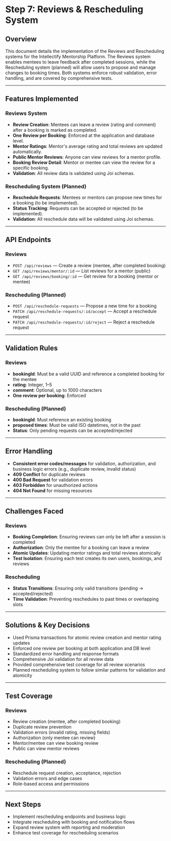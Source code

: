 # Step 7: Reviews & Rescheduling System

## Overview

This document details the implementation of the Reviews and Rescheduling systems for the Intellectify Mentorship Platform. The Reviews system enables mentees to leave feedback after completed sessions, while the Rescheduling system (planned) will allow users to propose and manage changes to booking times. Both systems enforce robust validation, error handling, and are covered by comprehensive tests.

---

## Features Implemented

### Reviews System
- **Review Creation**: Mentees can leave a review (rating and comment) after a booking is marked as completed.
- **One Review per Booking**: Enforced at the application and database level.
- **Mentor Ratings**: Mentor's average rating and total reviews are updated automatically.
- **Public Mentor Reviews**: Anyone can view reviews for a mentor profile.
- **Booking Review Detail**: Mentor or mentee can view the review for a specific booking.
- **Validation**: All review data is validated using Joi schemas.

### Rescheduling System (Planned)
- **Reschedule Requests**: Mentees or mentors can propose new times for a booking (to be implemented).
- **Status Tracking**: Requests can be accepted or rejected (to be implemented).
- **Validation**: All reschedule data will be validated using Joi schemas.

---

## API Endpoints

### Reviews
- `POST /api/reviews` — Create a review (mentee, after completed booking)
- `GET /api/reviews/mentor/:id` — List reviews for a mentor (public)
- `GET /api/reviews/booking/:id` — Get review for a booking (mentor or mentee)

### Rescheduling (Planned)
- `POST /api/reschedule-requests` — Propose a new time for a booking
- `PATCH /api/reschedule-requests/:id/accept` — Accept a reschedule request
- `PATCH /api/reschedule-requests/:id/reject` — Reject a reschedule request

---

## Validation Rules

### Reviews
- **bookingId**: Must be a valid UUID and reference a completed booking for the mentee
- **rating**: Integer, 1–5
- **comment**: Optional, up to 1000 characters
- **One review per booking**: Enforced

### Rescheduling (Planned)
- **bookingId**: Must reference an existing booking
- **proposed times**: Must be valid ISO datetimes, not in the past
- **Status**: Only pending requests can be accepted/rejected

---

## Error Handling
- **Consistent error codes/messages** for validation, authorization, and business logic errors (e.g., duplicate review, invalid status)
- **409 Conflict** for duplicate reviews
- **400 Bad Request** for validation errors
- **403 Forbidden** for unauthorized actions
- **404 Not Found** for missing resources

---

## Challenges Faced

### Reviews
- **Booking Completion**: Ensuring reviews can only be left after a session is completed
- **Authorization**: Only the mentee for a booking can leave a review
- **Atomic Updates**: Updating mentor ratings and total reviews atomically
- **Test Isolation**: Ensuring each test creates its own users, bookings, and reviews

### Rescheduling
- **Status Transitions**: Ensuring only valid transitions (pending → accepted/rejected)
- **Time Validation**: Preventing reschedules to past times or overlapping slots

---

## Solutions & Key Decisions
- Used Prisma transactions for atomic review creation and mentor rating updates
- Enforced one review per booking at both application and DB level
- Standardized error handling and response formats
- Comprehensive Joi validation for all review data
- Provided comprehensive test coverage for all review scenarios
- Planned rescheduling system to follow similar patterns for validation and atomicity

---

## Test Coverage

### Reviews
- Review creation (mentee, after completed booking)
- Duplicate review prevention
- Validation errors (invalid rating, missing fields)
- Authorization (only mentee can review)
- Mentor/mentee can view booking review
- Public can view mentor reviews

### Rescheduling (Planned)
- Reschedule request creation, acceptance, rejection
- Validation errors and edge cases
- Role-based access and permissions

---

## Next Steps
- Implement rescheduling endpoints and business logic
- Integrate rescheduling with booking and notification flows
- Expand review system with reporting and moderation
- Enhance test coverage for rescheduling scenarios 